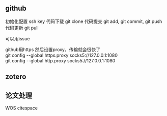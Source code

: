 ## github
初始化配置 
ssh key
代码下载 git clone
代码提交 git add, git commit, git push
代码更新 git pull

可以用issue

github用https 然后设置proxy，传输就会很快了  
git config --global https.proxy socks5://127.0.0.1:1080  
git config --global http.proxy socks5://127.0.0.1:1080  

## zotero

## 论文处理
WOS
citespace

